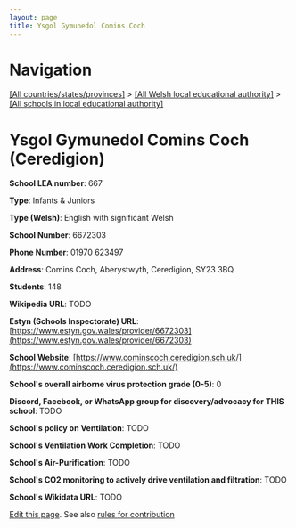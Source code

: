```yaml
---
layout: page
title: Ysgol Gymunedol Comins Coch
---
```

# Navigation

[[All countries/states/provinces]](../../..) > [[All Welsh local educational authority]](../..) > [[All schools in local educational authority]](..)

# Ysgol Gymunedol Comins Coch (Ceredigion)

**School LEA number**: 667

**Type**: Infants & Juniors

**Type (Welsh)**: English with significant Welsh

**School Number**: 6672303

**Phone Number**: 01970 623497

**Address**: Comins Coch, Aberystwyth, Ceredigion, SY23 3BQ

**Students**: 148

**Wikipedia URL**: TODO

**Estyn (Schools Inspectorate) URL**: [https://www.estyn.gov.wales/provider/6672303](https://www.estyn.gov.wales/provider/6672303)

**School Website**: [https://www.cominscoch.ceredigion.sch.uk/](https://www.cominscoch.ceredigion.sch.uk/)

**School's overall airborne virus protection grade (0-5)**: 0

**Discord, Facebook, or WhatsApp group for discovery/advocacy for THIS school**: TODO

**School's policy on Ventilation**: TODO

**School's Ventilation Work Completion**: TODO

**School's Air-Purification**: TODO

**School's CO2 monitoring to actively drive ventilation and filtration**: TODO

**School's Wikidata URL**: TODO




[Edit this page](https://github.com/VentilationProject/Wales/edit/prif/./Ceredigion/Ysgol_Gymunedol_Comins_Coch.md). See also [rules for contribution](../../../contribution-rules/)